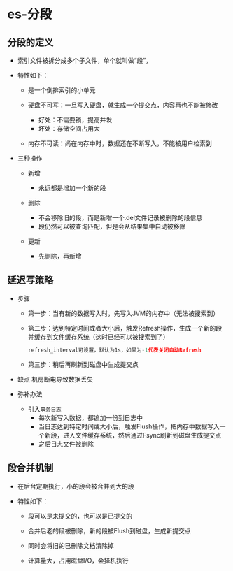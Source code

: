 # es-分段

## 分段的定义

- 索引文件被拆分成多个子文件，单个就叫做“段”，

- 特性如下：

    - 是一个倒排索引的小单元

    - 硬盘不可写：一旦写入硬盘，就生成一个提交点，内容再也不能被修改
        - 好处：不需要锁，提高并发
        - 坏处：存储空间占用大

    - 内存不可读：尚在内存中时，数据还在不断写入，不能被用户检索到

- 三种操作
    - 新增
        - 永远都是增加一个新的段
    
    - 删除
        - 不会移除旧的段，而是新增一个.del文件记录被删除的段信息
        - 段仍然可以被查询匹配，但是会从结果集中自动被移除
    
    - 更新
        - 先删除，再新增

## 延迟写策略

- 步骤

    - 第一步：当有新的数据写入时，先写入JVM的内存中（无法被搜索到）

    - 第二步：达到特定时间或者大小后，触发Refresh操作，生成一个新的段并缓存到文件缓存系统（这时已经可以被搜索到了）

        ```js
        refresh_interval可设置，默认为1s，如果为-1代表关闭自动Refresh
        ```

    - 第三步：稍后再刷新到磁盘中生成提交点

- 缺点
    机房断电导致数据丢失

- 弥补办法
    - 引入`事务日志`
        - 每次新写入数据，都追加一份到日志中
        - 当日志达到特定时间或大小后，触发Flush操作，把内存中数据写入一个新段，进入文件缓存系统，然后通过Fsync刷新到磁盘生成提交点
        - 之后日志文件被删除

## 段合并机制

- 在后台定期执行，小的段会被合并到大的段

- 特性如下：

    - 段可以是未提交的，也可以是已提交的

    - 合并后老的段被删除，新的段被Flush到磁盘，生成新提交点

    - 同时会将旧的已删除文档清除掉

    - 计算量大，占用磁盘I/O，会择机执行
